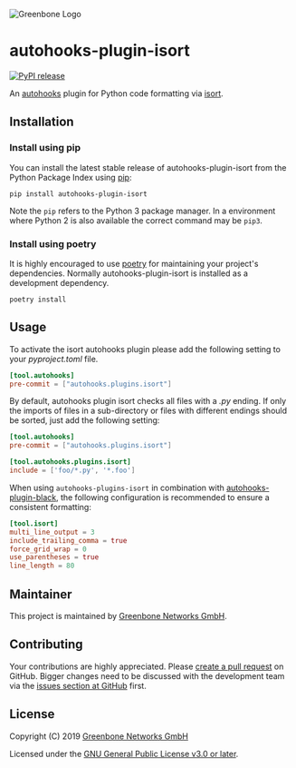 ![Greenbone Logo](https://www.greenbone.net/wp-content/uploads/gb_new-logo_horizontal_rgb_small.png)

# autohooks-plugin-isort

[![PyPI release](https://img.shields.io/pypi/v/autohooks-plugin-isort.svg)](https://pypi.org/project/autohooks-plugin-isort/)

An [autohooks](https://github.com/greenbone/autohooks) plugin for Python code
formatting via [isort](https://github.com/timothycrosley/isort).

## Installation

### Install using pip

You can install the latest stable release of autohooks-plugin-isort from the
Python Package Index using [pip](https://pip.pypa.io/):

    pip install autohooks-plugin-isort

Note the `pip` refers to the Python 3 package manager. In a environment where
Python 2 is also available the correct command may be `pip3`.

### Install using poetry

It is highly encouraged to use [poetry](https://python-poetry.org) for
maintaining your project's dependencies. Normally autohooks-plugin-isort is
installed as a development dependency.

    poetry install

## Usage

To activate the isort autohooks plugin please add the following setting to your
*pyproject.toml* file.

```toml
[tool.autohooks]
pre-commit = ["autohooks.plugins.isort"]
```

By default, autohooks plugin isort checks all files with a *.py* ending. If only
the imports of files in a sub-directory or files with different endings should
be sorted, just add the following setting:

```toml
[tool.autohooks]
pre-commit = ["autohooks.plugins.isort"]

[tool.autohooks.plugins.isort]
include = ['foo/*.py', '*.foo']
```

When using `autohooks-plugins-isort` in combination with
[autohooks-plugin-black](https://github.com/greenbone/autohooks-plugin-black),
the following configuration is recommended to ensure a consistent formatting:

```toml
[tool.isort]
multi_line_output = 3
include_trailing_comma = true
force_grid_wrap = 0
use_parentheses = true
line_length = 80
```

## Maintainer

This project is maintained by [Greenbone Networks GmbH](https://www.greenbone.net/).

## Contributing

Your contributions are highly appreciated. Please
[create a pull request](https://github.com/greenbone/autohooks-plugin-isort/pulls)
on GitHub. Bigger changes need to be discussed with the development team via the
[issues section at GitHub](https://github.com/greenbone/autohooks-plugin-isort/issues)
first.

## License

Copyright (C) 2019 [Greenbone Networks GmbH](https://www.greenbone.net/)

Licensed under the [GNU General Public License v3.0 or later](LICENSE).
